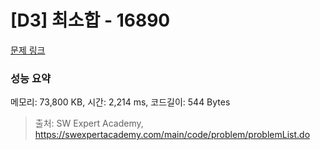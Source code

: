 # [D3] 최소합 - 16890 

[문제 링크](https://swexpertacademy.com/main/talk/solvingClub/problemView.do?solveclubId=AYmpKgKaLTsDFAUe&contestProbId=AYchWetq9E0DFAVa&probBoxId=AYpDqrmaefIDFAV6&type=USER&problemBoxTitle=%EC%99%84%EC%A0%84%EA%B2%80%EC%83%89%2F%EA%B7%B8%EB%A6%AC%EB%94%941&problemBoxCnt=4)

### 성능 요약

메모리: 73,800 KB, 시간: 2,214 ms, 코드길이: 544 Bytes



> 출처: SW Expert Academy, https://swexpertacademy.com/main/code/problem/problemList.do
